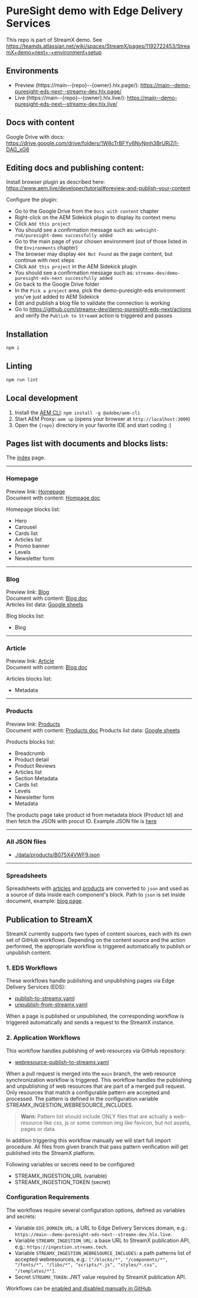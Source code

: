 # PureSight demo with Edge Delivery Services

This repo is part of StreamX demo. See https://teamds.atlassian.net/wiki/spaces/StreamX/pages/1192722453/StreamX+demo+next+-+environment+setup

## Environments
- Preview (https://main--{repo}--{owner}.hlx.page/):
  https://main--demo-puresight-eds-next--streamx-dev.hlx.page/
- Live (https://main--{repo}--{owner}.hlx.live/):
  https://main--demo-puresight-eds-next--streamx-dev.hlx.live/

## Docs with content

Google Drive with docs: https://drive.google.com/drive/folders/1W8cTrBFYy6NyNmh3BrURjZj1-DAG_xG6

## Editing docs and publishing content:

Install browser plugin as described here: https://www.aem.live/developer/tutorial#preview-and-publish-your-content

Configure the plugin:
- Go to the Google Drive from the `Docs with content` chapter
- Right-click on the AEM Sidekick plugin to display its context menu
- Click `Add this project`
- You should see a confirmation message such as: `websight-rnd/puresight-demo successfully added`
- Go to the main page of your chosen environment (out of those listed in the `Environments` chapter)
- The browser may display `404 Not Found` as the page content, but continue with next steps
- Click `Add this project` in the AEM Sidekick plugin
- You should see a confirmation message such as: `streamx-dev/demo-puresight-eds-next successfully added`
- Go back to the Google Drive folder
- In the `Pick a project` area, pick the demo-puresight-eds environment you've just added to AEM Sidekick 
- Edit and publish a blog file to validate the connection is working
- Go to https://github.com/streamx-dev/demo-puresight-eds-next/actions and verify the `Publish to StreamX` action is triggered and passes

## Installation

```sh
npm i
```

## Linting

```sh
npm run lint
```

## Local development

1. Install the [AEM CLI](https://github.com/adobe/aem-cli): `npm install -g @adobe/aem-cli`
1. Start AEM Proxy: `aem up` (opens your browser at `http://localhost:3000`)
1. Open the `{repo}` directory in your favorite IDE and start coding :)

## Pages list with documents and blocks lists:

The [index](https://main--demo-puresight-eds-next--streamx-dev.hlx.page) page.

---

### Homepage
Preview link: [Homepage](https://main--demo-puresight-eds-next--streamx-dev.hlx.page/pages/homepage) \
Document with content: [Hompage doc](https://docs.google.com/document/d/1djq9N8aBBwRju_D9QQqrP0DHuA77_Jw3xgpxmFAE1o0/edit)

Homepage blocks list:
* Hero
* Carousel
* Cards list
* Articles list
* Promo banner
* Levels
* Newsletter form

---

### Blog

Preview link: [Blog](https://main--demo-puresight-eds-next--streamx-dev.hlx.page/pages/blog) \
Document with content: [Blog doc](https://docs.google.com/document/d/1YurrOa8SQfUMInQ1kBB6INLEGxrsjJO8MzZKfavQimY/edit) \
Articles list data: [Google sheets](https://docs.google.com/spreadsheets/d/1BlG-jJboqjobXv5Ob-rjTrSWsxywWK6ofj7FZA-vhTo/edit#gid=0)

Blog blocks list:
* Blog

---

### Article

Preview link: [Article](https://main--demo-puresight-eds-next--streamx-dev.hlx.page/pages/article) \
Document with content: [Blog doc](https://docs.google.com/document/d/1CQb0G7dBjPdVBJG5OP6RJUXTUwDyKPYM_QuRWKOlZlk/edit)

Articles blocks list:
* Metadata

---

### Products

Preview link: [Products](https://main--demo-puresight-eds-next--streamx-dev.hlx.page/pages/product) \
Document with content: [Products doc](https://docs.google.com/document/d/12-rAJ178xUedsNPfyG66I7yuTZ9G9O769FB_qTqntNg/edit)
Products list data: [Google sheets](https://docs.google.com/spreadsheets/d/1SEIydwRrtQHA2gOwk5w72KuiHPDSyYGWCez4HaG-JNo/edit#gid=0)

Products blocks list:
* Breadcrumb
* Product detail
* Product Reviews
* Articles list
* Section Metadata
* Cards list
* Levels
* Newsletter form
* Metadata

The products page take product id from metadata block (Product Id) and then fetch the JSON with procut ID. Example JSON file is [here](./data/products/B075X4VWF9.json)

---

### All JSON files

* [./data/products/B075X4VWF9.json](./data/products/B075X4VWF9.json)

---

### Spreadsheets

Spreadsheets with [articles](https://docs.google.com/spreadsheets/d/1BlG-jJboqjobXv5Ob-rjTrSWsxywWK6ofj7FZA-vhTo/edit#gid=0) and [products](https://docs.google.com/spreadsheets/d/1SEIydwRrtQHA2gOwk5w72KuiHPDSyYGWCez4HaG-JNo/edit#gid=0) are converted to `json` and used as a source of data inside each component's block. Path to `json` is set inside document, example: [blog page](https://docs.google.com/document/d/1YurrOa8SQfUMInQ1kBB6INLEGxrsjJO8MzZKfavQimY/edit).

## Publication to StreamX

StreamX currently supports two types of content sources, each with its own set of GitHub workflows.
Depending on the content source and the action performed, the appropriate workflow is triggered
automatically to publish or unpublish content.

### 1. EDS Workflows

These workflows handle publishing and unpublishing pages via Edge Delivery Services (EDS):

- [publish-to-streamx.yaml](.github/workflows/publish-to-streamx.yaml)
- [unpublish-from-streamx.yaml](.github/workflows/unpublish-from-streamx.yaml)

When a page is published or unpublished, the corresponding workflow is triggered automatically
and sends a request to the StreamX instance.

### 2. Application Workflows

This workflow handles publishing of web resources via GitHub repository:

- [webresource-publish-to-streamx.yaml](.github/workflows/webresource-publish-to-streamx.yaml)

When a pull request is merged into the `main` branch, the web resource synchronization workflow is triggered.
This workflow handles the publishing and unpublishing of web resources that are part of a merged pull request.
Only resources that match a configurable pattern are accepted and processed.
The pattern is defined in the configuration variable STREAMX_INGESTION_WEBRESOURCE_INCLUDES.
> **Warn:** Pattern list should include ONLY files that are actually a web-resource like css, js
> or some common img like favicon, but not assets, pages or data.

In addition triggering this workflow manually we will start full import procedure.
All files from given branch that pass pattern verification will get published into
the StreamX platform.

Following variables or secrets need to be configured:
* STREAMX_INGESTION_URL (variable)
* STREAMX_INGESTION_TOKEN (secret)

### Configuration Requirements
The workflows require several configuration options, defined as variables and secrets:

- Variable `EDS_DOMAIN_URL`: a URL to Edge Delivery Services domain,
  e.g.: `https://main--demo-puresight-eds-next--streamx-dev.hlx.live`.
- Variable `STREAMX_INGESTION_URL`: a base URL to StreamX publication API,
  e.g.: `https://ingestion.streamx.tech`.
- Variable `STREAMX_INGESTION_WEBRESOURCE_INCLUDES`: a path patterns list of accepted webresources,
  e.g.: `["/blocks/*", "/components/*", "/fonts/*", "/libs/*", "scripts/*.js", "styles/*.css", "/templates/*"]`.
- Secret `STREAMX_TOKEN`: JWT value required by StreamX publication API.

Workflows can be
[enabled and disabled manually in GitHub](https://docs.github.com/en/actions/using-workflows/disabling-and-enabling-a-workflow).
